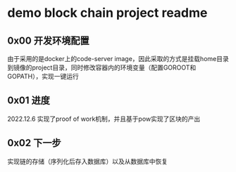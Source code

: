 # demo block chain project readme
## 0x00 开发环境配置
由于采用的是docker上的code-server image，因此采取的方式是挂载home目录到镜像的project目录，同时修改容器内的环境变量（配置GOROOT和GOPATH），实现一键运行
## 0x01 进度
2022.12.6 实现了proof of work机制，并且基于pow实现了区块的产出

## 0x02 下一步
实现链的存储（序列化后存入数据库）以及从数据库中恢复